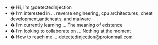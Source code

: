 - � Hi, I’m @detectedinjection
- � I’m interested in ... reverse engineering, cpu architectures, cheat development,anticheats, and malware
- � I’m currently learning ... The meaning of existence
- � I’m looking to collaborate on ... Nothing at the moment 
- � How to reach me ... detectedinjection@protonmail.com

<!---
detectedinjection/detectedinjection is a ✨ special ✨ repository because its `README.md` (this file) appears on your GitHub profile.
You can click the Preview link to take a look at your changes.
--->
